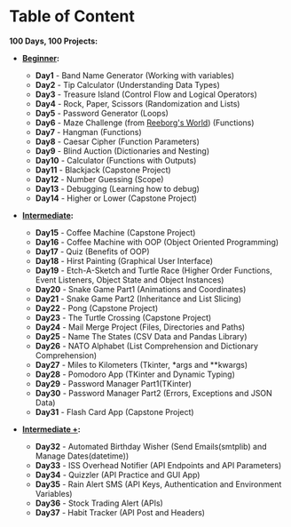 # Table of Content

**100 Days, 100 Projects:**

* **[Beginner](https://github.com/whzd/ff-learn/tree/main/python/100%20Days%20of%20Code/Beginner):**
    * **Day1**   - Band Name Generator (Working with variables)
    * **Day2**   - Tip Calculator (Understanding Data Types)
    * **Day3**   - Treasure Island (Control Flow and Logical Operators)
    * **Day4**   - Rock, Paper, Scissors (Randomization and Lists)
    * **Day5**   - Password Generator (Loops)
    * **Day6**   - Maze Challenge (from [Reeborg's World](https://reeborg.ca/index_en.html)) (Functions)
    * **Day7**   - Hangman (Functions)
    * **Day8**   - Caesar Cipher (Function Parameters)
    * **Day9**   - Blind Auction (Dictionaries and Nesting)
    * **Day10**  - Calculator (Functions with Outputs)
    * **Day11**  - Blackjack (Capstone Project)
    * **Day12**  - Number Guessing (Scope)
    * **Day13**  - Debugging (Learning how to debug)
    * **Day14**  - Higher or Lower (Capstone Project)

* **[Intermediate](https://github.com/whzd/ff-learn/tree/main/python/100%20Days%20of%20Code/Intermediate):**
    * **Day15**  - Coffee Machine (Capstone Project)
    * **Day16**  - Coffee Machine with OOP (Object Oriented Programming)
    * **Day17**  - Quiz (Benefits of OOP)
    * **Day18**  - Hirst Painting (Graphical User Interface)
    * **Day19**  - Etch-A-Sketch and Turtle Race (Higher Order Functions, Event Listeners, Object State and Object Instances)
    * **Day20**  - Snake Game Part1 (Animations and Coordinates)
    * **Day21**  - Snake Game Part2 (Inheritance and List Slicing)
    * **Day22**  - Pong (Capstone Project)
    * **Day23**  - The Turtle Crossing (Capstone Project)
    * **Day24**  - Mail Merge Project (Files, Directories and Paths)
    * **Day25**  - Name The States (CSV Data and Pandas Library)
    * **Day26**  - NATO Alphabet (List Comprehension and Dictionary Comprehension)
    * **Day27**  - Miles to Kilometers (Tkinter, *args and **kwargs)
    * **Day28**  - Pomodoro App (TKinter and Dynamic Typing)
    * **Day29**  - Password Manager Part1(TKinter)
    * **Day30**  - Password Manager Part2 (Errors, Exceptions and JSON Data)
    * **Day31**  - Flash Card App (Capstone Project)

* **[Intermediate +](https://github.com/whzd/ff-learn/tree/main/python/100%20Days%20of%20Code/Intermediate%20%2B):**
    * **Day32**  - Automated Birthday Wisher (Send Emails(smtplib) and Manage Dates(datetime))
    * **Day33**  - ISS Overhead Notifier (API Endpoints and API Parameters)
    * **Day34**  - Quizzler (API Practice and GUI App)
    * **Day35**  - Rain Alert SMS (API Keys, Authentication and Environment Variables)
    * **Day36**  - Stock Trading Alert (APIs)
    * **Day37**  - Habit Tracker (API Post and Headers)
